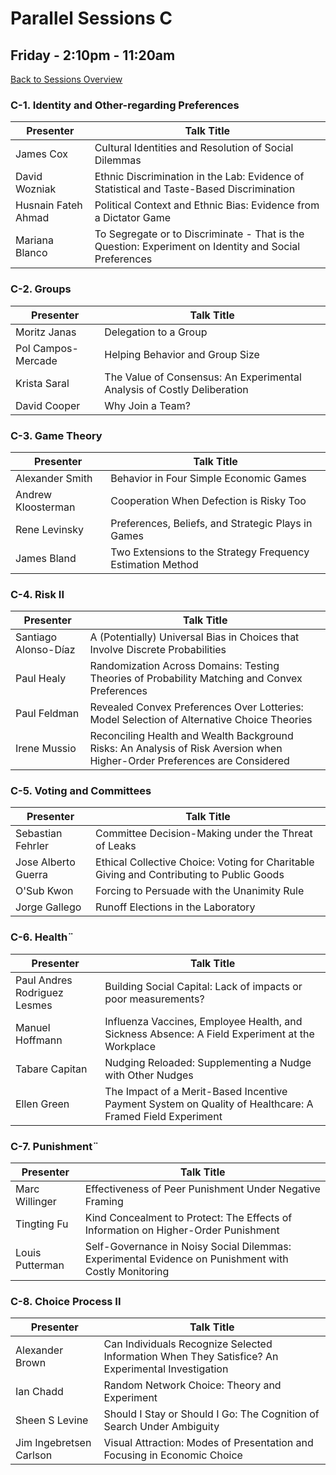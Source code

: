# Parallel Sessions C
## Friday - 2:10pm - 11:20am
[Back to Sessions Overview](README.md)

### **C-1. Identity and Other-regarding Preferences**

Presenter     | Talk Title
--------------|------------
James Cox | Cultural Identities and Resolution of Social Dilemmas
David Wozniak | Ethnic Discrimination in the Lab: Evidence of Statistical and Taste-Based Discrimination
Husnain Fateh Ahmad |	Political Context and Ethnic Bias: Evidence from a Dictator Game
Mariana Blanco | To Segregate or to Discriminate - That is the Question: Experiment on Identity and Social Preferences


### **C-2. Groups**	

Presenter     | Talk Title
--------------|------------
Moritz Janas |	Delegation to a Group
Pol Campos-Mercade |	Helping Behavior and Group Size
Krista Saral |	The Value of Consensus: An Experimental Analysis of Costly Deliberation
David Cooper |	Why Join a Team?


### **C-3. Game Theory**

Presenter     | Talk Title
--------------|------------
Alexander Smith |	Behavior in Four Simple Economic Games
Andrew Kloosterman |	Cooperation When Defection is Risky Too
Rene Levinsky |	Preferences, Beliefs, and Strategic Plays in Games
James Bland |	Two Extensions to the Strategy Frequency Estimation Method


### **C-4. Risk II**

Presenter     | Talk Title
--------------|------------
Santiago Alonso-Díaz |	A (Potentially) Universal Bias in Choices that Involve Discrete Probabilities
Paul Healy |	Randomization Across Domains: Testing Theories of Probability Matching and Convex Preferences
Paul Feldman |	Revealed Convex Preferences Over Lotteries: Model Selection of Alternative Choice Theories
Irene Mussio |	Reconciling Health and Wealth Background Risks: An Analysis of Risk Aversion when Higher-Order Preferences are Considered


### **C-5. Voting and Committees**

Presenter     | Talk Title
--------------|------------
Sebastian Fehrler |	Committee Decision-Making under the Threat of Leaks
Jose Alberto Guerra |	Ethical Collective Choice: Voting for Charitable Giving and Contributing to Public Goods
O'Sub Kwon |	Forcing to Persuade with the Unanimity Rule
Jorge Gallego |	Runoff Elections in the Laboratory


### **C-6. Health¨**

Presenter     | Talk Title
--------------|------------
Paul Andres Rodriguez Lesmes |	Building Social Capital: Lack of impacts or poor measurements?
Manuel Hoffmann |	Influenza Vaccines, Employee Health, and Sickness Absence: A Field Experiment at the Workplace
Tabare Capitan |	Nudging Reloaded: Supplementing a Nudge with Other Nudges
Ellen Green |	The Impact of a Merit-Based Incentive Payment System on Quality of Healthcare:  A Framed Field Experiment 


### **C-7. Punishment¨**

Presenter     | Talk Title
--------------|------------
Marc Willinger |	Effectiveness of Peer Punishment Under Negative Framing
Tingting Fu |	Kind Concealment to Protect: The Effects of Information on Higher-Order Punishment
Louis Putterman |	Self-Governance in Noisy Social Dilemmas: Experimental Evidence on Punishment with Costly Monitoring

	
### **C-8. Choice Process II**

Presenter     | Talk Title
--------------|------------
Alexander Brown |	Can Individuals Recognize Selected Information When They Satisfice? An Experimental Investigation
Ian Chadd |	Random Network Choice: Theory and Experiment
Sheen S Levine |	Should I Stay or Should I Go: The Cognition of Search Under Ambiguity
Jim Ingebretsen Carlson |	Visual Attraction: Modes of Presentation and Focusing in Economic Choice
